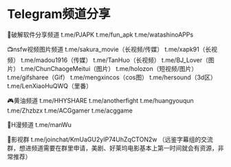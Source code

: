 # Telegram频道分享

💾破解软件分享频道
t.me/PJAPK
t.me/fun_apk
t.me/watashinoAPPs

📺nsfw视频图片频道
t.me/sakura_movie（长视频/传媒）
t.me/xapk91（长视频）
t.me/madou1916（传媒）
t.me/TanHuo（长视频）
t.me/BJ_Lover（图片）
t.me/ChunChaogeMeitui（图片）
t.me/holozon（短视频/图片）
t.me/gifsharee（Gif）
t.me/mengxincos（cos图）
t.me/hersound（3d区）
t.me/LenXiaoHuQWQ（里番）

🎮黄油频道
t.me/HHYSHARE
t.me/anotherfight
t.me/huangyouqun
t.me/Zhzbzx
t.me/ACGgamer
t.me/acggame

📖H漫频道
t.me/manWu

🎥影视群
t.me/joinchat/KmUaGU2yIP74UhZqCTON2w
（远鉴字幕组的交流群，想进频道需要在群里申请，美剧、好莱坞电影基本上第一时间就会有资源，非常推荐）
